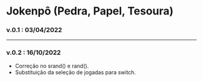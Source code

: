 # Jokenpô (Pedra, Papel, Tesoura)

### v.0.1 : 03/04/2022
------------------------
### v.0.2 : 16/10/2022
* Correção no srand() e rand().
* Substituição da seleção de jogadas para switch.

